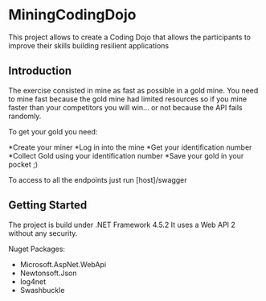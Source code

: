 # MiningCodingDojo

This project allows to create a Coding Dojo that allows the participants to improve their skills building resilient applications 
## Introduction

The exercise consisted in mine as fast as possible in a gold mine. You need to mine fast because the gold mine had limited resources so if you mine faster than your competitors you will win... or not because the API fails randomly.

To get your gold you need:

*Create your miner
*Log in into the mine
*Get your identification number
*Collect Gold using your identification number
*Save your gold in your pocket ;)

To access to all the endpoints just run [host]/swagger

## Getting Started

The project is build under .NET Framework 4.5.2
It uses a Web API 2 without any security.

Nuget Packages:

* Microsoft.AspNet.WebApi
* Newtonsoft.Json
* log4net
* Swashbuckle





